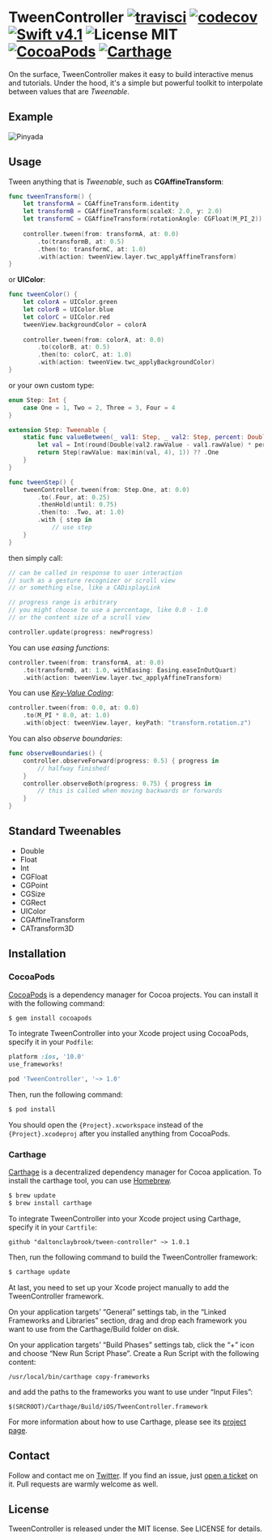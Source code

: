 # TweenController [![travisci](https://travis-ci.org/daltonclaybrook/tween-controller.svg?branch=master)](https://travis-ci.org/daltonclaybrook/tween-controller) [![codecov](https://codecov.io/gh/daltonclaybrook/tween-controller/branch/master/graph/badge.svg)](https://codecov.io/gh/daltonclaybrook/tween-controller) [![Swift v4.1](https://img.shields.io/badge/Swift-v4.1-orange.svg)](https://swift.org) ![License MIT](https://img.shields.io/badge/license-MIT-lightgrey.svg) [![CocoaPods](https://img.shields.io/badge/pod-v1.0.1-blue.svg)](https://cocoapods.org) [![Carthage](https://img.shields.io/badge/Carthage-compatible-green.svg)](https://github.com/Carthage/Carthage)

On the surface, TweenController makes it easy to build interactive menus and tutorials. Under the hood, it's a simple but powerful toolkit to interpolate between values that are *Tweenable*.

## Example
![Pinyada](https://raw.githubusercontent.com/daltonclaybrook/tween-controller/master/example.gif)

## Usage

Tween anything that is *Tweenable*, such as **CGAffineTransform**:

``` swift
func tweenTransform() {
    let transformA = CGAffineTransform.identity
    let transformB = CGAffineTransform(scaleX: 2.0, y: 2.0)
    let transformC = CGAffineTransform(rotationAngle: CGFloat(M_PI_2))
        
    controller.tween(from: transformA, at: 0.0)
        .to(transformB, at: 0.5)
        .then(to: transformC, at: 1.0)
        .with(action: tweenView.layer.twc_applyAffineTransform)
}
```
or **UIColor**:

``` swift
func tweenColor() {
    let colorA = UIColor.green
    let colorB = UIColor.blue
    let colorC = UIColor.red
    tweenView.backgroundColor = colorA
    
    controller.tween(from: colorA, at: 0.0)
        .to(colorB, at: 0.5)
        .then(to: colorC, at: 1.0)
        .with(action: tweenView.twc_applyBackgroundColor)
}
```
or your own custom type:

``` swift
enum Step: Int {
    case One = 1, Two = 2, Three = 3, Four = 4
}

extension Step: Tweenable {
    static func valueBetween(_ val1: Step, _ val2: Step, percent: Double) -> Step {
        let val = Int(round(Double(val2.rawValue - val1.rawValue) * percent + Double(val1.rawValue)))
        return Step(rawValue: max(min(val, 4), 1)) ?? .One
    }
}

func tweenStep() {
    tweenController.tween(from: Step.One, at: 0.0)
        .to(.Four, at: 0.25)
        .thenHold(until: 0.75)
        .then(to: .Two, at: 1.0)
        .with { step in
            // use step
    }
}
```

then simply call:

``` swift
// can be called in response to user interaction
// such as a gesture recognizer or scroll view
// or something else, like a CADisplayLink

// progress range is arbitrary
// you might choose to use a percentage, like 0.0 - 1.0
// or the content size of a scroll view

controller.update(progress: newProgress)
```

You can use *easing functions*:

``` swift
controller.tween(from: transformA, at: 0.0)
	.to(transformB, at: 1.0, withEasing: Easing.easeInOutQuart)
	.with(action: tweenView.layer.twc_applyAffineTransform)
```

You can use *[Key-Value Coding](https://developer.apple.com/library/ios/documentation/Cocoa/Conceptual/CoreAnimation_guide/Key-ValueCodingExtensions/Key-ValueCodingExtensions.html)*:

``` swift
controller.tween(from: 0.0, at: 0.0)
    .to(M_PI * 8.0, at: 1.0)
    .with(object: tweenView.layer, keyPath: "transform.rotation.z")
```

You can also *observe boundaries*:

``` swift
func observeBoundaries() {
    controller.observeForward(progress: 0.5) { progress in
        // halfway finished!
    }
    controller.observeBoth(progress: 0.75) { progress in
        // this is called when moving backwards or forwards
    }
}
```

## Standard Tweenables


* Double
* Float
* Int
* CGFloat
* CGPoint
* CGSize
* CGRect
* UIColor
* CGAffineTransform
* CATransform3D

## Installation

### CocoaPods

[CocoaPods](http://cocoapods.org) is a dependency manager for Cocoa projects. You can install it with the following command:

``` bash
$ gem install cocoapods
```


To integrate TweenController into your Xcode project using CocoaPods, specify it in your `Podfile`:

``` ruby
platform :ios, '10.0'
use_frameworks!

pod 'TweenController', '~> 1.0'
```

Then, run the following command:

``` bash
$ pod install
```

You should open the `{Project}.xcworkspace` instead of the `{Project}.xcodeproj` after you installed anything from CocoaPods.

### Carthage

[Carthage](https://github.com/Carthage/Carthage) is a decentralized dependency manager for Cocoa application. To install the carthage tool, you can use [Homebrew](http://brew.sh).

``` bash
$ brew update
$ brew install carthage
```

To integrate TweenController into your Xcode project using Carthage, specify it in your `Cartfile`:

``` ogdl
github "daltonclaybrook/tween-controller" ~> 1.0.1
```

Then, run the following command to build the TweenController framework:

``` bash
$ carthage update

```

At last, you need to set up your Xcode project manually to add the TweenController framework.

On your application targets’ “General” settings tab, in the “Linked Frameworks and Libraries” section, drag and drop each framework you want to use from the Carthage/Build folder on disk.

On your application targets’ “Build Phases” settings tab, click the “+” icon and choose “New Run Script Phase”. Create a Run Script with the following content:

``` 
/usr/local/bin/carthage copy-frameworks
```

and add the paths to the frameworks you want to use under “Input Files”:

``` 
$(SRCROOT)/Carthage/Build/iOS/TweenController.framework
```

For more information about how to use Carthage, please see its [project page](https://github.com/Carthage/Carthage).


## Contact

Follow and contact me on [Twitter](http://twitter.com/daltonclaybrook). If you find an issue, just [open a ticket](https://github.com/daltonclaybrook/tween-controller/issues/new) on it. Pull requests are warmly welcome as well.

## License

TweenController is released under the MIT license. See LICENSE for details.
